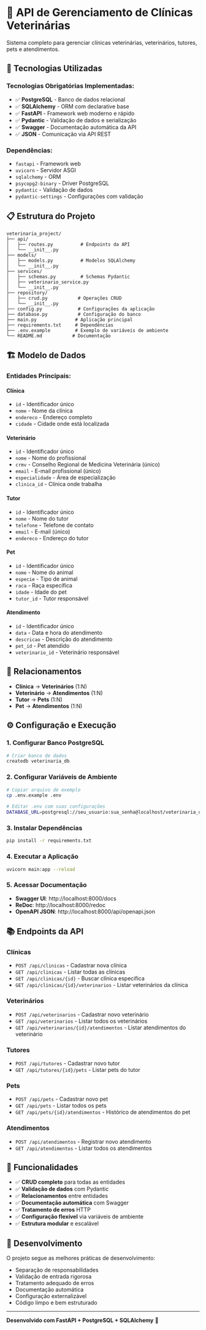 # 🏥 API de Gerenciamento de Clínicas Veterinárias

Sistema completo para gerenciar clínicas veterinárias, veterinários, tutores, pets e atendimentos.

## 🚀 Tecnologias Utilizadas

### **Tecnologias Obrigatórias Implementadas:**
- ✅ **PostgreSQL** - Banco de dados relacional
- ✅ **SQLAlchemy** - ORM com declarative base
- ✅ **FastAPI** - Framework web moderno e rápido
- ✅ **Pydantic** - Validação de dados e serialização
- ✅ **Swagger** - Documentação automática da API
- ✅ **JSON** - Comunicação via API REST

### **Dependências:**
- `fastapi` - Framework web
- `uvicorn` - Servidor ASGI
- `sqlalchemy` - ORM
- `psycopg2-binary` - Driver PostgreSQL
- `pydantic` - Validação de dados
- `pydantic-settings` - Configurações com validação

## 📋 Estrutura do Projeto

```
veterinaria_project/
├── api/
│   ├── routes.py          # Endpoints da API
│   └── __init__.py
├── models/
│   ├── models.py          # Modelos SQLAlchemy
│   └── __init__.py
├── services/
│   ├── schemas.py         # Schemas Pydantic
│   ├── veterinario_service.py
│   └── __init__.py
├── repository/
│   ├── crud.py           # Operações CRUD
│   └── __init__.py
├── config.py             # Configurações da aplicação
├── database.py           # Configuração do banco
├── main.py              # Aplicação principal
├── requirements.txt     # Dependências
├── .env.example         # Exemplo de variáveis de ambiente
└── README.md           # Documentação
```

## 🏗️ Modelo de Dados

### **Entidades Principais:**

#### **Clínica**
- `id` - Identificador único
- `nome` - Nome da clínica
- `endereco` - Endereço completo
- `cidade` - Cidade onde está localizada

#### **Veterinário**
- `id` - Identificador único
- `nome` - Nome do profissional
- `crmv` - Conselho Regional de Medicina Veterinária (único)
- `email` - E-mail profissional (único)
- `especialidade` - Área de especialização
- `clinica_id` - Clínica onde trabalha

#### **Tutor**
- `id` - Identificador único
- `nome` - Nome do tutor
- `telefone` - Telefone de contato
- `email` - E-mail (único)
- `endereco` - Endereço do tutor

#### **Pet**
- `id` - Identificador único
- `nome` - Nome do animal
- `especie` - Tipo de animal
- `raca` - Raça específica
- `idade` - Idade do pet
- `tutor_id` - Tutor responsável

#### **Atendimento**
- `id` - Identificador único
- `data` - Data e hora do atendimento
- `descricao` - Descrição do atendimento
- `pet_id` - Pet atendido
- `veterinario_id` - Veterinário responsável

## 🔗 Relacionamentos

- **Clínica** → **Veterinários** (1:N)
- **Veterinário** → **Atendimentos** (1:N)
- **Tutor** → **Pets** (1:N)
- **Pet** → **Atendimentos** (1:N)

## ⚙️ Configuração e Execução

### 1. **Configurar Banco PostgreSQL**
```bash
# Criar banco de dados
createdb veterinaria_db
```

### 2. **Configurar Variáveis de Ambiente**
```bash
# Copiar arquivo de exemplo
cp .env.example .env

# Editar .env com suas configurações
DATABASE_URL=postgresql://seu_usuario:sua_senha@localhost/veterinaria_db
```

### 3. **Instalar Dependências**
```bash
pip install -r requirements.txt
```

### 4. **Executar a Aplicação**
```bash
uvicorn main:app --reload
```

### 5. **Acessar Documentação**
- **Swagger UI**: http://localhost:8000/docs
- **ReDoc**: http://localhost:8000/redoc
- **OpenAPI JSON**: http://localhost:8000/api/openapi.json

## 📚 Endpoints da API

### **Clínicas**
- `POST /api/clinicas` - Cadastrar nova clínica
- `GET /api/clinicas` - Listar todas as clínicas
- `GET /api/clinicas/{id}` - Buscar clínica específica
- `GET /api/clinicas/{id}/veterinarios` - Listar veterinários da clínica

### **Veterinários**
- `POST /api/veterinarios` - Cadastrar novo veterinário
- `GET /api/veterinarios` - Listar todos os veterinários
- `GET /api/veterinarios/{id}/atendimentos` - Listar atendimentos do veterinário

### **Tutores**
- `POST /api/tutores` - Cadastrar novo tutor
- `GET /api/tutores/{id}/pets` - Listar pets do tutor

### **Pets**
- `POST /api/pets` - Cadastrar novo pet
- `GET /api/pets` - Listar todos os pets
- `GET /api/pets/{id}/atendimentos` - Histórico de atendimentos do pet

### **Atendimentos**
- `POST /api/atendimentos` - Registrar novo atendimento
- `GET /api/atendimentos` - Listar todos os atendimentos

## 🎯 Funcionalidades

- ✅ **CRUD completo** para todas as entidades
- ✅ **Validação de dados** com Pydantic
- ✅ **Relacionamentos** entre entidades
- ✅ **Documentação automática** com Swagger
- ✅ **Tratamento de erros** HTTP
- ✅ **Configuração flexível** via variáveis de ambiente
- ✅ **Estrutura modular** e escalável

## 🔧 Desenvolvimento

O projeto segue as melhores práticas de desenvolvimento:
- Separação de responsabilidades
- Validação de entrada rigorosa
- Tratamento adequado de erros
- Documentação automática
- Configuração externalizável
- Código limpo e bem estruturado

---

**Desenvolvido com FastAPI + PostgreSQL + SQLAlchemy** 🚀

